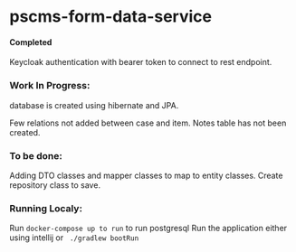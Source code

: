 # pscms-form-data-service

#### Completed 
Keycloak authentication with bearer token to connect to rest endpoint.

### Work In Progress:

database is created using hibernate and JPA. 

Few relations not added between case and item. 
Notes table has not been created.

### To be done:

Adding DTO classes and mapper classes to map to entity classes. Create repository class to save.


### Running Localy:
Run `` docker-compose up to run `` to run postgresql
Run the application either using intellij or ``` ./gradlew bootRun```







